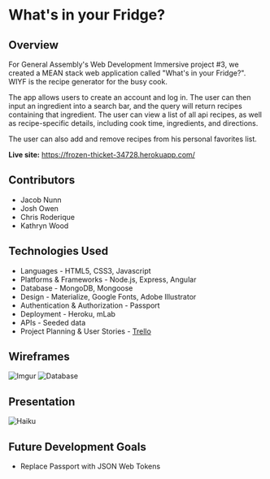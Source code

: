 # What's in your Fridge?

## Overview

For General Assembly's Web Development Immersive project #3, we created a MEAN stack web application called "What's in your Fridge?". WIYF is the recipe generator for the busy cook.

The app allows users to create an account and log in. The user can then input an ingredient into a search bar, and the query will return recipes containing that ingredient. The user can view a list of all api recipes, as well as recipe-specific details, including cook time, ingredients, and directions.

The user can also add and remove recipes from his personal favorites list.

**Live site:** https://frozen-thicket-34728.herokuapp.com/

## Contributors

- Jacob Nunn
- Josh Owen
- Chris Roderique
- Kathryn Wood

## Technologies Used

- Languages - HTML5, CSS3, Javascript
- Platforms & Frameworks - Node.js, Express, Angular
- Database - MongoDB, Mongoose
- Design - Materialize, Google Fonts, Adobe Illustrator
- Authentication & Authorization - Passport
- Deployment - Heroku, mLab
- APIs - Seeded data
- Project Planning & User Stories - [Trello](https://trello.com/b/DsRJq10h/project-3-wdi-8)

## Wireframes

![Imgur](http://i.imgur.com/9E9VrQe.jpg)
![Database](http://imgur.com/9E9VrQe)

## Presentation
![Haiku]()

## Future Development Goals

- Replace Passport with JSON Web Tokens
